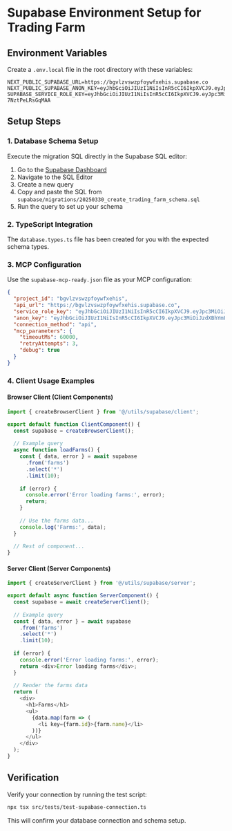 # Supabase Environment Setup for Trading Farm

## Environment Variables

Create a `.env.local` file in the root directory with these variables:

```
NEXT_PUBLIC_SUPABASE_URL=https://bgvlzvswzpfoywfxehis.supabase.co
NEXT_PUBLIC_SUPABASE_ANON_KEY=eyJhbGciOiJIUzI1NiIsInR5cCI6IkpXVCJ9.eyJpc3MiOiJzdXBhYmFzZSIsInJlZiI6ImJndmx6dnN3enBmb3l3ZnhlaGlzIiwicm9sZSI6ImFub24iLCJpYXQiOjE3MzY4MzE1NTksImV4cCI6MjA1MjQwNzU1OX0.ccYwDhIJXjmfp4tpc6bDlHKsLDqs7ivQpmugaa0uHXU
SUPABASE_SERVICE_ROLE_KEY=eyJhbGciOiJIUzI1NiIsInR5cCI6IkpXVCJ9.eyJpc3MiOiJzdXBhYmFzZSIsInJlZiI6ImJndmx6dnN3enBmb3l3ZnhlaGlzIiwicm9sZSI6InNlcnZpY2Vfcm9sZSIsImlhdCI6MTczNjgzMTU1OSwiZXhwIjoyMDUyNDA3NTU5fQ.TZLKwHuMxv9xtSc0wJ7DG5ivjw0K-7NztPeLRsGqMAA
```

## Setup Steps

### 1. Database Schema Setup

Execute the migration SQL directly in the Supabase SQL editor:

1. Go to the [Supabase Dashboard](https://supabase.com/dashboard/project/bgvlzvswzpfoywfxehis)
2. Navigate to the SQL Editor
3. Create a new query
4. Copy and paste the SQL from `supabase/migrations/20250330_create_trading_farm_schema.sql`
5. Run the query to set up your schema

### 2. TypeScript Integration

The `database.types.ts` file has been created for you with the expected schema types.

### 3. MCP Configuration

Use the `supabase-mcp-ready.json` file as your MCP configuration:

```json
{
  "project_id": "bgvlzvswzpfoywfxehis",
  "api_url": "https://bgvlzvswzpfoywfxehis.supabase.co",
  "service_role_key": "eyJhbGciOiJIUzI1NiIsInR5cCI6IkpXVCJ9.eyJpc3MiOiJzdXBhYmFzZSIsInJlZiI6ImJndmx6dnN3enBmb3l3ZnhlaGlzIiwicm9sZSI6InNlcnZpY2Vfcm9sZSIsImlhdCI6MTczNjgzMTU1OSwiZXhwIjoyMDUyNDA3NTU5fQ.TZLKwHuMxv9xtSc0wJ7DG5ivjw0K-7NztPeLRsGqMAA",
  "anon_key": "eyJhbGciOiJIUzI1NiIsInR5cCI6IkpXVCJ9.eyJpc3MiOiJzdXBhYmFzZSIsInJlZiI6ImJndmx6dnN3enBmb3l3ZnhlaGlzIiwicm9sZSI6ImFub24iLCJpYXQiOjE3MzY4MzE1NTksImV4cCI6MjA1MjQwNzU1OX0.ccYwDhIJXjmfp4tpc6bDlHKsLDqs7ivQpmugaa0uHXU",
  "connection_method": "api",
  "mcp_parameters": {
    "timeoutMs": 60000,
    "retryAttempts": 3,
    "debug": true
  }
}
```

### 4. Client Usage Examples

#### Browser Client (Client Components)

```typescript
import { createBrowserClient } from '@/utils/supabase/client';

export default function ClientComponent() {
  const supabase = createBrowserClient();
  
  // Example query
  async function loadFarms() {
    const { data, error } = await supabase
      .from('farms')
      .select('*')
      .limit(10);
      
    if (error) {
      console.error('Error loading farms:', error);
      return;
    }
    
    // Use the farms data...
    console.log('Farms:', data);
  }
  
  // Rest of component...
}
```

#### Server Client (Server Components)

```typescript
import { createServerClient } from '@/utils/supabase/server';

export default async function ServerComponent() {
  const supabase = await createServerClient();
  
  // Example query
  const { data, error } = await supabase
    .from('farms')
    .select('*')
    .limit(10);
    
  if (error) {
    console.error('Error loading farms:', error);
    return <div>Error loading farms</div>;
  }
  
  // Render the farms data
  return (
    <div>
      <h1>Farms</h1>
      <ul>
        {data.map(farm => (
          <li key={farm.id}>{farm.name}</li>
        ))}
      </ul>
    </div>
  );
}
```

## Verification

Verify your connection by running the test script:

```bash
npx tsx src/tests/test-supabase-connection.ts
```

This will confirm your database connection and schema setup.
